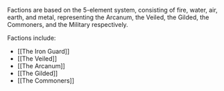 Factions are based on the 5-element system, consisting of fire, water, air, earth, and metal, representing the Arcanum, the Veiled, the Gilded, the Commoners, and the Military respectively.

Factions include:
* [[The Iron Guard]]
* [[The Veiled]]
* [[The Arcanum]]
* [[The Gilded]]
* [[The Commoners]]